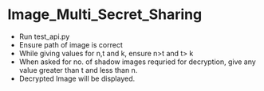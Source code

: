 # Image_Multi_Secret_Sharing
* Run test_api.py
* Ensure path of image is correct
* While giving values for n,t and k, ensure n>t  and t> k
* When asked for no. of shadow images requried for decryption, give any value greater than t and less than n. 
* Decrypted Image will be displayed.

